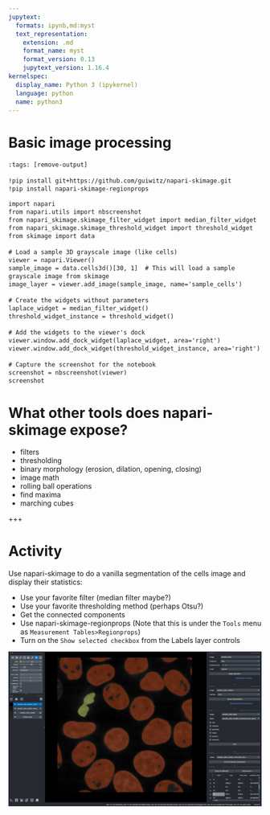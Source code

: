 ```yaml
---
jupytext:
  formats: ipynb,md:myst
  text_representation:
    extension: .md
    format_name: myst
    format_version: 0.13
    jupytext_version: 1.16.4
kernelspec:
  display_name: Python 3 (ipykernel)
  language: python
  name: python3
---
```


# Basic image processing

```{code-cell} ipython3
:tags: [remove-output]

!pip install git+https://github.com/guiwitz/napari-skimage.git
!pip install napari-skimage-regionprops
```

```{code-cell} ipython3
import napari
from napari.utils import nbscreenshot
from napari_skimage.skimage_filter_widget import median_filter_widget
from napari_skimage.skimage_threshold_widget import threshold_widget
from skimage import data

# Load a sample 3D grayscale image (like cells)
viewer = napari.Viewer()
sample_image = data.cells3d()[30, 1]  # This will load a sample grayscale image from skimage
image_layer = viewer.add_image(sample_image, name='sample_cells')

# Create the widgets without parameters
laplace_widget = median_filter_widget()
threshold_widget_instance = threshold_widget()

# Add the widgets to the viewer's dock
viewer.window.add_dock_widget(laplace_widget, area='right')
viewer.window.add_dock_widget(threshold_widget_instance, area='right')

# Capture the screenshot for the notebook
screenshot = nbscreenshot(viewer)
screenshot
```

# What other tools does napari-skimage expose?

- filters 
- thresholding
- binary morphology (erosion, dilation, opening, closing)
- image math
- rolling ball operations
- find maxima
- marching cubes

+++

# Activity

Use napari-skimage to do a vanilla segmentation of the cells image and display their statistics:

- Use your favorite filter (median filter maybe?)
- Use your favorite thresholding method (perhaps Otsu?)
- Get the connected components
- Use napari-skimage-regionprops (Note that this is under the `Tools` menu as `Measurement Tables>Regionprops`)
- Turn on the `Show selected checkbox` from the Labels layer controls

![Example of instances segmented with vanilla processing methods in napari](./resources/napari_skimage_regionprops.png)
